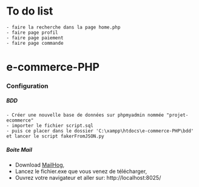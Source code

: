 # To do list

    - faire la recherche dans la page home.php
    - faire page profil
    - faire page paiement
    - faire page commande

# e-commerce-PHP

### Configuration

##### BDD

    - Créer une nouvelle base de données sur phpmyadmin nommée "projet-ecommerce"
    - importer le fichier script.sql
    - puis ce placer dans le dossier 'C:\xampp\htdocs\e-commerce-PHP\bdd' et lancer le script fakerFromJSON.py

##### Boite Mail

- Download [MailHog](https://github.com/mailhog/MailHog/releases/tag/v1.0.1),
- Lancez le fichier.exe que vous venez de télécharger,
- Ouvrez votre navigateur et aller sur: http://localhost:8025/

